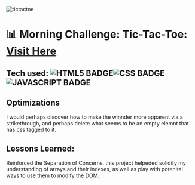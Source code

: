 
![tictactoe](https://user-images.githubusercontent.com/102938926/171515802-beffff3d-a9fb-4602-a31e-328a3238ede9.gif)
# 📊 Morning Challenge: Tic-Tac-Toe: <a target="_blank" href="https://tic-tac-toe-jamesphi.netlify.app/">Visit Here</a>

## Tech used: ![HTML5 BADGE](https://img.shields.io/static/v1?label=|&message=HTML5&color=23555f&style=plastic&logo=html5)![CSS BADGE](https://img.shields.io/static/v1?label=|&message=CSS3&color=285f65&style=plastic&logo=css3)![JAVASCRIPT BADGE](https://img.shields.io/static/v1?label=|&message=JAVASCRIPT&color=3c7f5d&style=plastic&logo=javascript)


## Optimizations

I would perhaps disocver how to make the winnder more apparent via a strikethrough, and perhaps delete what seems to be an empty elemnt that has css tagged to it.

## Lessons Learned:

Reinforced the Separation of Concerns. this project helpeded solidify my understanding of arrays and their indexes, as well as play with potenital ways to use them to modify the DOM.
